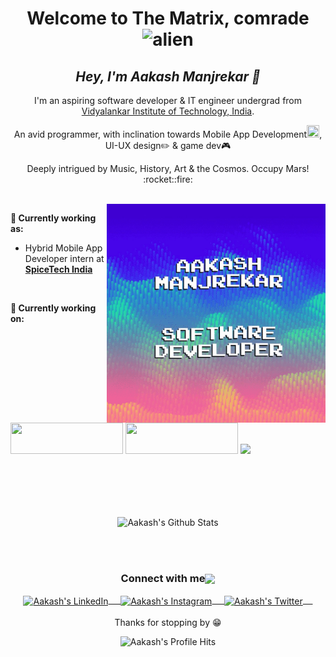<h1 align= "center"><b>Welcome to The Matrix, comrade <img alt="alien" src="https://emojipedia-us.s3.dualstack.us-west-1.amazonaws.com/thumbs/160/google/241/alien-monster_1f47e.png" width="30" height="30"> </b></h1>

<h2 align="center"><i><b>Hey, I'm Aakash Manjrekar 🖖</b></i></h2>

<p align="center">
I'm an aspiring software developer & IT engineer undergrad from <a href="https://vit.edu.in/">Vidyalankar Institute of Technology, India</a>. 
</p>
<p align="center">
An avid programmer, with inclination towards Mobile App Development<img src="https://emojipedia-us.s3.dualstack.us-west-1.amazonaws.com/thumbs/160/apple/237/mobile-phone_1f4f1.png" width="20" height="20"/>, UI-UX design✏️ & game dev🎮
</p>
<p align="center">
Deeply intrigued by Music, History, Art & the Cosmos.     Occupy Mars! :rocket::fire:
</p>

<br>
<img align="right" alt="GIF" src="https://github.com/aakashmanjrekar11/aakashmanjrekar11/blob/master/aakash_waves_60fps.gif" width="350" height="350">


**💼 Currently working as:**

 - Hybrid Mobile App Developer intern at <a href="https://spicetech.in/" target="_blank"><b>SpiceTech India</b></a>

<br>

**🌱 Currently working on:**

<code><a href="https://flutter.dev/" target="_blank"><img width="180" height="50" src="https://flutter.dev/assets/flutter-lockup-1caf6476beed76adec3c477586da54de6b552b2f42108ec5bc68dc63bae2df75.png"></a></code>
<code><a href="https://firebase.google.com/" target="_blank"><img width="180" height="50" src="https://www.gstatic.com/devrel-devsite/prod/vbf66214f2f7feed2e5d8db155bab9ace53c57c494418a1473b23972413e0f3ac/firebase/images/lockup.png"></a></code>
<code><a href="https://www.python.org/" target="_blank"><img height="50" src="https://www.vectorlogo.zone/logos/python/python-ar21.svg"></a></code>



<br><br><br><br>

<p align="center">
<img align="center" src="https://github-readme-stats.vercel.app/api?username=aakashmanjrekar11&&show_icons=true&theme=radical" alt="Aakash's Github Stats">
</p>  

<br><br>


<div align="center">
  <h3 align="center">Connect with me<img align="center" src="https://github.com/rajput2107/rajput2107/blob/master/Assets/Handshake.gif" height="33px" /></h3> 
</div>
<p align="center">
 <a href="https://www.linkedin.com/in/aakash-manjrekar-b3015815a/" target="blank">
  <img align="center" alt="Aakash's LinkedIn" width="30px" src="https://www.vectorlogo.zone/logos/linkedin/linkedin-icon.svg" /> &nbsp; &nbsp;
 </a>
 <a href="https://www.instagram.com/am11_visuals/" target="blank">
  <img align="center" alt="Aakash's Instagram" width="30px" src="https://www.vectorlogo.zone/logos/instagram/instagram-icon.svg" /> &nbsp; &nbsp;
 </a>
 <a href="https://twitter.com/sora_am_i" target="blank">
  <img align="center" alt="Aakash's Twitter" width="30px" src="https://www.vectorlogo.zone/logos/twitter/twitter-official.svg" /> &nbsp; &nbsp;
 </a>
 <!-- <a href="https://medium.com/@pramodrana2107" target="blank">
  <img align="center" alt="Aakash's Twitter" width="30px" src="https://www.vectorlogo.zone/logos/medium/medium-tile.svg" />
 </a>  -->
  <br/>
  <br/>
  Thanks for stopping by 😁<br/>
</p>
<p align="center"><img alt="Aakash's Profile Hits" src="https://hits.seeyoufarm.com/api/count/incr/badge.svg?url=https%3A%2F%2Fgithub.com%2Faakashmanjrekar11%2Fhit-counter" /></p>
<br/>


